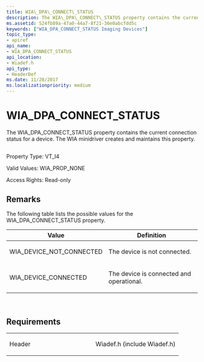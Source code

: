 ```yaml
---
title: WIA\_DPA\_CONNECT\_STATUS
description: The WIA\_DPA\_CONNECT\_STATUS property contains the current connection status for a device. The WIA minidriver creates and maintains this property.
ms.assetid: 524fb89a-47a0-44a7-8f21-36e0abcfdd5c
keywords: ["WIA_DPA_CONNECT_STATUS Imaging Devices"]
topic_type:
- apiref
api_name:
- WIA_DPA_CONNECT_STATUS
api_location:
- Wiadef.h
api_type:
- HeaderDef
ms.date: 11/28/2017
ms.localizationpriority: medium
---
```


# WIA\_DPA\_CONNECT\_STATUS


The WIA\_DPA\_CONNECT\_STATUS property contains the current connection status for a device. The WIA minidriver creates and maintains this property.

## <span id="ddk_wia_dpa_connect_status_si"></span><span id="DDK_WIA_DPA_CONNECT_STATUS_SI"></span>


Property Type: VT\_I4

Valid Values: WIA\_PROP\_NONE

Access Rights: Read-only

Remarks
-------

The following table lists the possible values for the WIA\_DPA\_CONNECT\_STATUS property.

<table>
<colgroup>
<col width="50%" />
<col width="50%" />
</colgroup>
<thead>
<tr class="header">
<th>Value</th>
<th>Definition</th>
</tr>
</thead>
<tbody>
<tr class="odd">
<td><p>WIA_DEVICE_NOT_CONNECTED</p></td>
<td><p>The device is not connected.</p></td>
</tr>
<tr class="even">
<td><p>WIA_DEVICE_CONNECTED</p></td>
<td><p>The device is connected and operational.</p></td>
</tr>
</tbody>
</table>

 

Requirements
------------

<table>
<colgroup>
<col width="50%" />
<col width="50%" />
</colgroup>
<tbody>
<tr class="odd">
<td><p>Header</p></td>
<td>Wiadef.h (include Wiadef.h)</td>
</tr>
</tbody>
</table>

 

 





